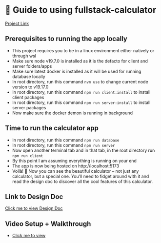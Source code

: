 # 🌟 Guide to using fullstack-calculator

[Project Link](https://calculator-front.fly.dev/)

## Prerequisites to running the app locally

- This project requires you to be in a linux environment either natively or through wsl
- Make sure node v19.7.0 is installed as it is the defacto for client and server folders/apps
- Make sure latest docker is installed as it will be used for running database locally
- In root directory, run this command `nvm use` to change current node version to v19.17.0
- In root directory, run this command `npm run client:install` to install client packages
- In root directory, run this command `npm run server:install` to install server packages
- Now make sure the docker demon is running in background

## Time to run the calculator app

- In root directory, run this command `npm run database`
- In root directory, run this command `npm run server`
- Now open another terminal tab and in that tab, in the root directory run `npm run client`
- By this point I am assuming everything is running on your end
- The app is now being hosted on http://localhost:5173
- Voilà! 🎉 Now you can see the beautiful calculator – not just any calculator, but a special one. You'll need to fidget around with it and read the design doc to discover all the cool features of this calculator.

## Link to Design Doc

[Click me to view Design Doc](DesignDoc.md)

## Video Setup + Walkthrough
- [Click me to view](https://youtu.be/58JoLP19FJQ)


